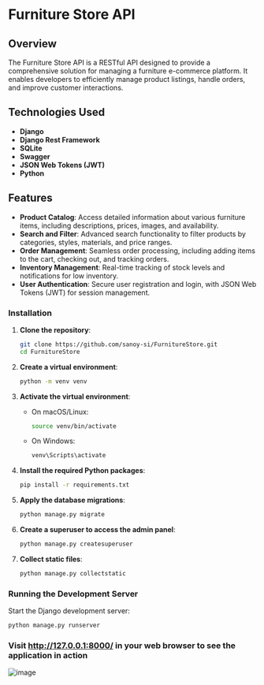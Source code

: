 # Furniture Store API

## Overview
The Furniture Store API is a RESTful API designed to provide a comprehensive solution for managing a furniture e-commerce platform. It enables developers to efficiently manage product listings, handle orders, and improve customer interactions.

## Technologies Used
- **Django**
- **Django Rest Framework**
- **SQLite**
- **Swagger**
- **JSON Web Tokens (JWT)**
- **Python**

  
## Features
- **Product Catalog**: Access detailed information about various furniture items, including descriptions, prices, images, and availability.
- **Search and Filter**: Advanced search functionality to filter products by categories, styles, materials, and price ranges.
- **Order Management**: Seamless order processing, including adding items to the cart, checking out, and tracking orders.
- **Inventory Management**: Real-time tracking of stock levels and notifications for low inventory.
- **User Authentication**: Secure user registration and login, with JSON Web Tokens (JWT) for session management.

### Installation
1. **Clone the repository**:
    ```bash
    git clone https://github.com/sanoy-si/FurnitureStore.git
    cd FurnitureStore
    ```

2. **Create a virtual environment**:
    ```bash
    python -m venv venv
    ```

3. **Activate the virtual environment**:
   - On macOS/Linux:
     ```bash
     source venv/bin/activate
     ```
   - On Windows:
     ```bash
     venv\Scripts\activate
     ```

4. **Install the required Python packages**:
    ```bash
    pip install -r requirements.txt
    ```

5. **Apply the database migrations**:
    ```bash
    python manage.py migrate
    ```

6. **Create a superuser to access the admin panel**:
    ```bash
    python manage.py createsuperuser
    ```

7. **Collect static files**:
    ```bash
    python manage.py collectstatic
    ```

### Running the Development Server

Start the Django development server:

```bash
python manage.py runserver
```

### Visit http://127.0.0.1:8000/ in your web browser to see the application in action
![image](https://github.com/user-attachments/assets/3fd44e47-da42-4d1c-b61a-3a02c921da15)

